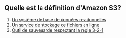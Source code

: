 ## Quelle est la définition d'Amazon S3?
1. [Un système de base de données relationnelles](https://urlz.fr/l883)
1. [Un service de stockage de fichiers en ligne](https://urlz.fr/l87N)
1. [Outil de sauvegarde respectant la regle 3-2-1](https://urlz.fr/l882)